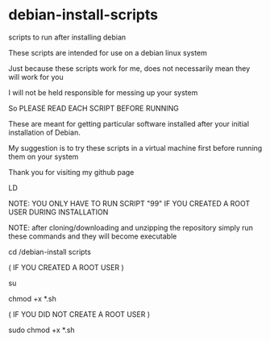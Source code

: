 # debian-install-scripts
scripts to run after installing debian

These scripts are intended for use on a debian linux system

Just because these scripts work for me, does not necessarily mean they will work for you

I will not be held responsible for messing up your system

So PLEASE READ EACH SCRIPT BEFORE RUNNING

These are meant for getting particular software installed after your initial installation of Debian.

My suggestion is to try these scripts in a virtual machine first before running them on your system

Thank you for visiting my github page

LD

NOTE: YOU ONLY HAVE TO RUN SCRIPT "99" IF YOU CREATED A ROOT USER DURING INSTALLATION

NOTE: after cloning/downloading and unzipping the repository simply run these commands
and they will become executable


cd /debian-install scripts

( IF YOU CREATED A ROOT USER )

su

chmod +x *.sh


( IF YOU DID NOT CREATE A ROOT USER )

sudo chmod +x *.sh

